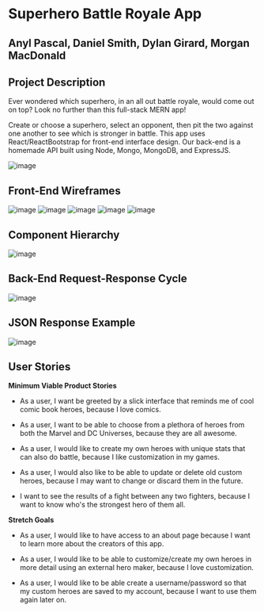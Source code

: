 # Superhero Battle Royale App

## Anyl Pascal, Daniel Smith, Dylan Girard, Morgan MacDonald

## Project Description

Ever wondered which superhero, in an all out battle royale, would come out on top? Look no further than this full-stack MERN app!

Create or choose a superhero, select an opponent, then pit the two against one another to see which is stronger in battle. This app uses React/ReactBootstrap for front-end interface design. Our back-end is a homemade API built using Node, Mongo, MongoDB, and ExpressJS.

![image](planning/superhero-header.jpg)

## Front-End Wireframes

![image](planning/home-page.jpg)
![image](planning/character-choose-pages.jpg)
![image](planning/battle-royale-page.jpg)
![image](planning/create-your-own-form.jpg)
![image](planning/character-choose-modal-update-delete.jpg)

## Component Hierarchy

![image](planning/hero-battle-app-component-hierarchy.png)

## Back-End Request-Response Cycle

![image](planning/request-response-cycle.png)

## JSON Response Example

![image](planning/hero-json-data-example.png)

## User Stories

**Minimum Viable Product Stories**

- As a user, I want be greeted by a slick interface that reminds me of cool comic book heroes, because I love comics.

- As a user, I want to be able to choose from a plethora of heroes from both the Marvel and DC Universes, because they are all awesome.

- As a user, I would like to create my own heroes with unique stats that can also do battle, because I like customization in my games.

- As a user, I would also like to be able to update or delete old custom heroes, because I may want to change or discard them in the future.

- I want to see the results of a fight between any two fighters, because I want to know who's the strongest hero of them all.

**Stretch Goals**

- As a user, I would like to have access to an about page because I want to learn more about the creators of this app.

- As a user, I would like to be able to customize/create my own heroes in more detail using an external hero maker, because I love customization.

- As a user, I would like to be able create a username/password so that my custom heroes are saved to my account, because I want to use them again later on.
